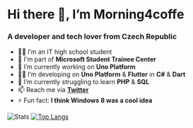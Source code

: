 <h1 align="left">Hi there 👋, I’m Morning4coffe</h1>
<h3 align="left">A developer and tech lover from Czech Republic</h3>

- 👨‍🎓 I’m an IT high school student
- 💼 I'm part of **Microsoft Student Trainee Center**
- 🔭 I’m currently working on **Uno Platform**
- 👨‍💻 I’m developing on **Uno Platform** & **Flutter** in **C#** & **Dart**
- 🌱 I’m currently struggling to learn **PHP** & **SQL**
- 📫 Reach me via **[Twitter](https://twitter.com/morning4coffe)**
- ⚡ Fun fact: **I think Windows 8 was a cool idea**

![Stats](https://github-readme-stats.vercel.app/api?username=morning4coffe-dev&show_icons=true&hide_border=true&bg_color=00000000&title_color=178600&icon_color=178600)
[![Top Langs](https://github-readme-stats.vercel.app/api/top-langs/?username=morning4coffe-dev&layout=compact&hide_border=true&bg_color=00000000&title_color=178600)](https://github.com/anuraghazra/github-readme-stats)

